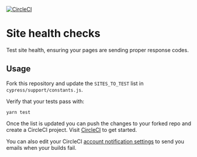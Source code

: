 [![CircleCI](https://circleci.com/gh/AndrewRPorter/cypress-health-check/tree/main.svg?style=svg)](https://circleci.com/gh/AndrewRPorter/cypress-health-check/tree/main)

# Site health checks

Test site health, ensuring your pages are sending proper response codes.

## Usage

Fork this repository and update the `SITES_TO_TEST` list in `cypress/support/constants.js`.

Verify that your tests pass with:

```
yarn test
```

Once the list is updated you can push the changes to your forked repo and create a CircleCI project. Visit [CircleCI](https://app.circleci.com) to get started.

You can also edit your CircleCI [account notification settings](https://app.circleci.com/settings/user/notifications) to send you emails when your builds fail.
